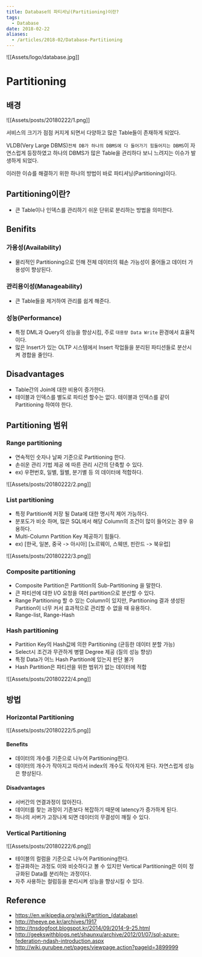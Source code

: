 ```yaml
---
title: Database의 파티셔닝(Partitioning)이란?
tags:
  - Database
date: 2018-02-22
aliases: 
  - /articles/2018-02/Database-Partitioning
---
```


![[Assets/logo/database.jpg]]

# Partitioning

## 배경

![[Assets/posts/20180222/1.png]]

서비스의 크기가 점점 커지게 되면서 다양하고 많은 Table들이 존재하게 되었다.

VLDB(Very Large DBMS)`전체 DB가 하나의 DBMS에 다 들어가기 힘들어지는 DBMS`이 자연스럽게 등장하였고 하나의 DBMS가 많은 Table을 관리하다 보니 느려지는 이슈가 발생하게 되었다.

이러한 이슈를 해결하기 위한 하나의 방법이 바로 파티셔닝(Partitioning)이다.

## Partitioning이란?
- 큰 Table이나 인덱스를 관리하기 쉬운 단위로 분리하는 방법을 의미한다.

## Benifits

### 가용성(Availability)
- 물리적인 Partitioning으로 인해 전체 데이터의 훼손 가능성이 줄어들고 데이터 가용성이 향상된다.

### 관리용이성(Manageability)
- 큰 Table들을 제거하여 관리를 쉽게 해준다.

### 성능(Performance)
- 특정 DML과 Query의 성능을 향상시킴, 주로 `대용량 Data Write` 환경에서 효율적이다.
- 많은 Insert가 있는 OLTP 시스템에서 Insert 작업들을 분리된 파티션들로 분산시켜 경합을 줄인다.

## Disadvantages
- Table간의 Join에 대한 비용이 증가한다.
- 테이블과 인덱스를 별도로 파티션 할수는 없다. 테이블과 인덱스를 같이 Partitioning 하여야 한다.

## Partitioning 범위

### Range partitioning
- 연속적인 숫자나 날짜 기준으로 Partitioning 한다.
- 손쉬운 관리 기법 제공 에 따른 관리 시간의 단축할 수 있다.
- ex) 우편번호, 일별, 월별, 분기별 등 의 데이터에 적합하다.

![[Assets/posts/20180222/2.png]]

### List partitioning
- 특정 Partition에 저장 될 Data에 대한 명시적 제어 가능하다.
- 분포도가 비슷 하며, 많은 SQL에서 해당 Column의 조건이 많이 들어오는 경우 유용하다.
- Multi-Column Partition Key 제공하기 힘들다.
- ex) [한국, 일본, 중국 -> 아시아] [노르웨이, 스웨덴, 핀란드 -> 북유럽]

![[Assets/posts/20180222/3.png]]

### Composite partitioning
- Composite Partition은 Partition의 Sub-Partitioning 을 말한다.
- 큰 파티션에 대한 I/O 요청을 여러 partition으로 분산할 수 있다.
- Range Partitioning 할 수 있는 Column이 있지만, Partitioning 결과 생성된 Partition이 너무 커서 효과적으로 관리할 수 없을 때 유용하다.
- Range-list, Range-Hash

### Hash partitioning
- Partition Key의 Hash값에 의한 Partitioning (균등한 데이터 분할 가능)
- Select시 조건과 무관하게 병렬 Degree 제공 (질의 성능 향상)
- 특정 Data가 어느 Hash Partition에 있는지 판단 불가
- Hash Partition은 파티션을 위한 범위가 없는 데이터에 적합

![[Assets/posts/20180222/4.png]]

## 방법

### Horizontal Partitioning

![[Assets/posts/20180222/5.png]]

#### Benefits
- 데이터의 개수를 기준으로 나누어 Partitioning한다.
- 데이터의 개수가 작아지고 따라서 index의 개수도 작아지게 된다. 자연스럽게 성능은 향상된다.

#### Disadvantages
- 서버간의 연결과정이 많아진다.
- 데이터를 찾는 과정이 기존보다 복잡하기 때문에 latency가 증가하게 된다.
- 하나의 서버가 고장나게 되면 데이터의 무결성이 깨질 수 있다.


### Vertical Partitioning

![[Assets/posts/20180222/6.png]]

- 테이블의 컬럼을 기준으로 나누어 Partitioning한다.
- 정규화하는 과정도 이와 비슷하다고 볼 수 있지만 Vertical Partitioning은 이미 정규화된 Data를 분리하는 과정이다.
- 자주 사용하는 컬럼등을 분리시켜 성능을 향상시킬 수 있다.


## Reference
- <https://en.wikipedia.org/wiki/Partition_(database)>
- <http://theeye.pe.kr/archives/1917>
- <http://tnsdogfoot.blogspot.kr/2014/09/2014-9-25.html>
- <http://geekswithblogs.net/shaunxu/archive/2012/01/07/sql-azure-federation-ndash-introduction.aspx>
- <http://wiki.gurubee.net/pages/viewpage.action?pageId=3899999>
